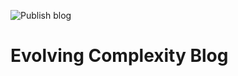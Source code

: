 ![Publish blog](https://github.com/Ryank90/evolvingcomplexity.io/workflows/Publish%20blog/badge.svg?branch=master)

# Evolving Complexity Blog
